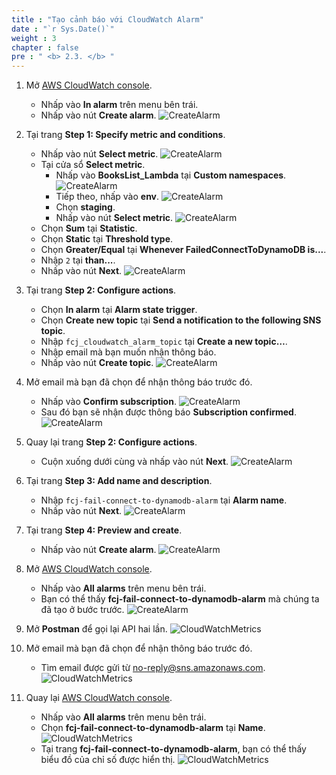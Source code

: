 ```yaml
---
title : "Tạo cảnh báo với CloudWatch Alarm"
date : "`r Sys.Date()`"
weight : 3
chapter : false
pre : " <b> 2.3. </b> "
---
```


1. Mở [AWS CloudWatch console](https://us-east-1.console.aws.amazon.com/cloudwatch/home?region=us-east-1).
    - Nhấp vào **In alarm** trên menu bên trái.
    - Nhấp vào nút **Create alarm**.
      ![CreateAlarm](/images/temp/1/23.png?width=90pc)

2. Tại trang **Step 1: Specify metric and conditions**.
    - Nhấp vào nút **Select metric**.
      ![CreateAlarm](/images/temp/1/24.png?width=90pc)
    - Tại cửa sổ **Select metric**.
      - Nhấp vào **BooksList_Lambda** tại **Custom namespaces**.
        ![CreateAlarm](/images/temp/1/25.png?width=90pc)
      - Tiếp theo, nhấp vào **env**.
        ![CreateAlarm](/images/temp/1/26.png?width=90pc)
      - Chọn **staging**.
      - Nhấp vào nút **Select metric**.
        ![CreateAlarm](/images/temp/1/27.png?width=90pc)
    - Chọn **Sum** tại **Statistic**.
    - Chọn **Static** tại **Threshold type**.
    - Chọn **Greater/Equal** tại **Whenever FailedConnectToDynamoDB is...**.
    - Nhập `2` tại **than...**.
    - Nhấp vào nút **Next**.
      ![CreateAlarm](/images/temp/1/28.png?width=90pc)

3. Tại trang **Step 2: Configure actions**.
    - Chọn **In alarm** tại **Alarm state trigger**.
    - Chọn **Create new topic** tại **Send a notification to the following SNS topic**.
    - Nhập `fcj_cloudwatch_alarm_topic` tại **Create a new topic…**.
    - Nhập email mà bạn muốn nhận thông báo.
    - Nhấp vào nút **Create topic**.
      ![CreateAlarm](/images/temp/1/29.png?width=90pc)

4. Mở email mà bạn đã chọn để nhận thông báo trước đó.
    - Nhấp vào **Confirm subscription**.
      ![CreateAlarm](/images/temp/1/30.png?width=90pc)
    - Sau đó bạn sẽ nhận được thông báo **Subscription confirmed**.
      ![CreateAlarm](/images/temp/1/31.png?width=90pc)

5. Quay lại trang **Step 2: Configure actions**.
    - Cuộn xuống dưới cùng và nhấp vào nút **Next**.
      ![CreateAlarm](/images/temp/1/32.png?width=90pc)

6. Tại trang **Step 3: Add name and description**.
    - Nhập `fcj-fail-connect-to-dynamodb-alarm` tại **Alarm name**.
    - Nhấp vào nút **Next**.
      ![CreateAlarm](/images/temp/1/33.png?width=90pc)

7. Tại trang **Step 4: Preview and create**.
    - Nhấp vào nút **Create alarm**.
      ![CreateAlarm](/images/temp/1/34.png?width=90pc)

8. Mở [AWS CloudWatch console](https://us-east-1.console.aws.amazon.com/cloudwatch/home?region=us-east-1).
    - Nhấp vào **All alarms** trên menu bên trái.
    - Bạn có thể thấy **fcj-fail-connect-to-dynamodb-alarm** mà chúng ta đã tạo ở bước trước.
      ![CreateAlarm](/images/temp/1/35.png?width=90pc)

9. Mở **Postman** để gọi lại API hai lần.
    ![CloudWatchMetrics](/images/temp/1/9.png?width=90pc)

10. Mở email mà bạn đã chọn để nhận thông báo trước đó.
    - Tìm email được gửi từ <no-reply@sns.amazonaws.com>.
      ![CloudWatchMetrics](/images/temp/1/36.png?width=90pc)

11. Quay lại [AWS CloudWatch console](https://us-east-1.console.aws.amazon.com/cloudwatch/home?region=us-east-1).
    - Nhấp vào **All alarms** trên menu bên trái.
    - Chọn **fcj-fail-connect-to-dynamodb-alarm** tại **Name**.
      ![CloudWatchMetrics](/images/temp/1/37.png?width=90pc)
    - Tại trang **fcj-fail-connect-to-dynamodb-alarm**, bạn có thể thấy biểu đồ của chỉ số được hiển thị.
      ![CloudWatchMetrics](/images/temp/1/38.png?width=90pc)
